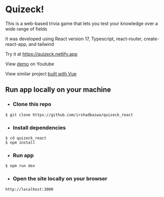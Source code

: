 # Quizeck!

This is a web-based trivia game that lets you test your knowledge over a wide range of fields

It was developed using React version 17, Typescript, react-router, create-react-app, and tailwind

Try it at https://quizeck.netlify.app

View [demo](https://youtu.be/9lpUPJey-d0) on Youtube

View similar project [built with Vue](https://github.com/irshadbaiwa/quizeck_vue)

## Run app locally on your machine

- ### Clone this repo

```
$ git clone https://github.com/irshadbaiwa/quizeck_react
```

- ### Install dependencies

```
$ cd quizeck_react
$ npm install
```

- ### Run app

```
$ npm run dev
```

- ### Open the site locally on your browser

```
http://localhost:3000
```
